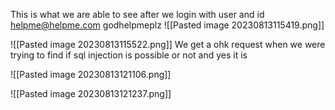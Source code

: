 This is what we are able to see after we login with user and id
helpme@helpme.com
godhelpmeplz
![[Pasted image 20230813115419.png]]

![[Pasted image 20230813115522.png]]
We get a ohk request when we were trying to find if sql injection is possible or not and yes it is

![[Pasted image 20230813121106.png]]


![[Pasted image 20230813121237.png]]

